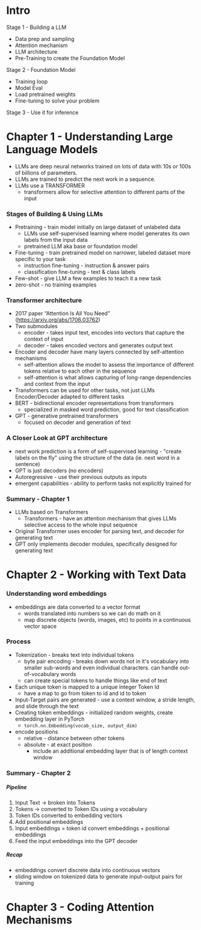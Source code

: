 # Intro

Stage 1 - Building a LLM
- Data prep and sampling
- Attention mechanism
- LLM architecture
- Pre-Training to create the Foundation Model

Stage 2 - Foundation Model
- Training loop
- Model Eval
- Load pretrained weights
- Fine-tuning to solve your problem

Stage 3 - Use it for inference


# Chapter 1 - Understanding Large Language Models
- LLMs are deep neural networks trained on lots of data with 10s or 100s of billions of parameters.
- LLMs are trained to predict the next work in a sequence.
- LLMs use a TRANSFORMER
	- transformers allow for selective attention to different parts of the input
### Stages of Building & Using LLMs
- Pretraining - train model initially on large dataset of unlabeled data
	- LLMs use self-supervised learning where model generates its own labels from the input data
	- pretrained LLM aka base or foundation model
- Fine-tuning - train pretrained model on narrower, labeled dataset more specific to your task
	- instruction fine-tuning - instruction & answer pairs
	- classification fine-tuning - text & class labels
- Few-shot - give LLM a few examples to teach it a new task
- zero-shot - no training examples

### Transformer architecture
- 2017 paper “Attention Is All You Need” (https://arxiv.org/abs/1706.03762)
- Two submodules
	- encoder - takes input text, encodes into vectors that capture the context of input
	- decoder - takes encoded vectors and generates output text
- Encoder and decoder have many layers connected by self-attention mechanisms
	- self-attention allows the model to assess the importance of different tokens relative to each other in the sequence
	- self-attention is what allows capturing of long-range dependencies and context from the input
- Transformers can be used for other tasks, not just LLMs
Encoder/Decoder adapted to different tasks
- BERT - bidirectional encoder representations from transformers
	- specialized in masked word prediction, good for text classification
- GPT - generative pretrained transformers
	- focused on decoder and generation of text


### A Closer Look at GPT architecture
- next work prediction is a form of self-supervised learning - "create labels on the fly" using the structure of the data (ie. next word in a sentence)
- GPT is just decoders (no encoders)
- Autoregressive - use their previous outputs as inputs
- emergent capabilities - ability to perform tasks not explicitly trained for

### Summary - Chapter 1
- LLMs based on Transformers
	- Transformers - have an attention mechanism that gives LLMs selective access to the whole input sequence
- Original Transformer uses encoder for parsing text, and decoder for generating text
- GPT only implements decoder modules, specifically designed for generating text 

# Chapter 2 - Working with Text Data

### Understanding word embeddings
- embeddings are data converted to a vector format
	- words translated into numbers so we can do math on it
	- map discrete objects (words, images, etc) to points in a continuous vector space


### Process 
- Tokenization - breaks text into individual tokens
	- byte pair encoding - breaks down words not in it's vocabulary into smaller sub-words and even individual characters. can handle out-of-vocabulary words
	- can create special tokens to handle things like end of text
- Each unique token is mapped to a unique integer Token Id
	- have a map to go from token to id and id to token
- Input-Target pairs are generated - use a context window, a stride length, and slide through the text
- Creating token embeddings - initialized random weights, create embedding layer in PyTorch
	- `torch.nn.Embedding(vocab_size, output_dim)`
- encode positions
	- relative - distance between other tokens
	- absolute - at exact position
		- include an additional embedding layer that is of length context window

### Summary - Chapter 2

##### Pipeline
 1. Input Text -> broken into Tokens
 2. Tokens -> converted to Token IDs using a vocabulary
 3. Token IDs converted to embedding vectors
 4. Add positional embeddings
 5. Input embeddings = token id convert embeddings + positional embeddings
 6. Feed the input embeddings into the GPT decoder

##### Recap
- embeddings convert discrete data into continuous vectors
- sliding window on tokenized data to generate input-output pairs for training


# Chapter 3 - Coding Attention Mechanisms


